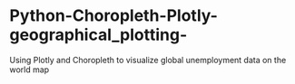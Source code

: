 # Python-Choropleth-Plotly-geographical_plotting-
Using Plotly and Choropleth to visualize global unemployment data on the world map
